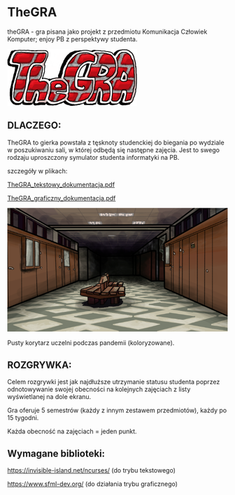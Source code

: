 # TheGRA

theGRA - gra pisana jako projekt z przedmiotu Komunikacja Człowiek Komputer; enjoy PB z perspektywy studenta.

![](files/logo.png)

## DLACZEGO:

TheGRA to gierka powstała z tęsknoty studenckiej do biegania po wydziale w poszukiwaniu sali, w której odbędą się następne zajęcia. Jest to swego rodzaju uproszczony symulator studenta informatyki na PB.


szczegóły w plikach:

[TheGRA_tekstowy_dokumentacja.pdf](TheGRA_tekstowy_dokumentacja.pdf)

[TheGRA_graficzny_dokumentacja.pdf](TheGRA_graficzny_dokumentacja.pdf)

![](files/background_photo.png)

Pusty korytarz uczelni podczas pandemii (koloryzowane).

## ROZGRYWKA:

Celem rozgrywki jest jak najdłuższe utrzymanie statusu studenta poprzez odnotowywanie
swojej obecności na kolejnych zajęciach z listy wyświetlanej na dole ekranu. 

Gra oferuje 5 semestrów (każdy z innym zestawem przedmiotów), każdy po 15 tygodni.

Każda obecność na zajęciach = jeden punkt.

## Wymagane biblioteki: 

https://invisible-island.net/ncurses/ (do trybu tekstowego)

https://www.sfml-dev.org/ (do działania trybu graficznego)

